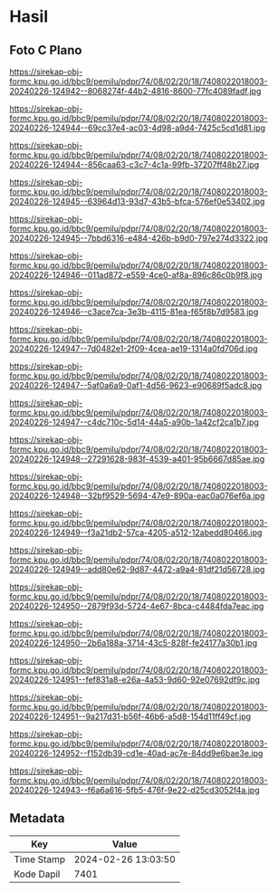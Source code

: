 # Hasil

## Foto C Plano

https://sirekap-obj-formc.kpu.go.id/bbc9/pemilu/pdpr/74/08/02/20/18/7408022018003-20240226-124942--8068274f-44b2-4816-8600-77fc4089fadf.jpg

https://sirekap-obj-formc.kpu.go.id/bbc9/pemilu/pdpr/74/08/02/20/18/7408022018003-20240226-124944--69cc37e4-ac03-4d98-a9d4-7425c5cd1d81.jpg

https://sirekap-obj-formc.kpu.go.id/bbc9/pemilu/pdpr/74/08/02/20/18/7408022018003-20240226-124944--856caa63-c3c7-4c1a-99fb-37207ff48b27.jpg

https://sirekap-obj-formc.kpu.go.id/bbc9/pemilu/pdpr/74/08/02/20/18/7408022018003-20240226-124945--63964d13-93d7-43b5-bfca-576ef0e53402.jpg

https://sirekap-obj-formc.kpu.go.id/bbc9/pemilu/pdpr/74/08/02/20/18/7408022018003-20240226-124945--7bbd6316-e484-426b-b9d0-797e274d3322.jpg

https://sirekap-obj-formc.kpu.go.id/bbc9/pemilu/pdpr/74/08/02/20/18/7408022018003-20240226-124946--011ad872-e559-4ce0-af8a-896c86c0b9f8.jpg

https://sirekap-obj-formc.kpu.go.id/bbc9/pemilu/pdpr/74/08/02/20/18/7408022018003-20240226-124946--c3ace7ca-3e3b-4115-81ea-f65f8b7d9583.jpg

https://sirekap-obj-formc.kpu.go.id/bbc9/pemilu/pdpr/74/08/02/20/18/7408022018003-20240226-124947--7d0482e1-2f09-4cea-ae19-1314a0fd706d.jpg

https://sirekap-obj-formc.kpu.go.id/bbc9/pemilu/pdpr/74/08/02/20/18/7408022018003-20240226-124947--5af0a6a9-0af1-4d56-9623-e90689f5adc8.jpg

https://sirekap-obj-formc.kpu.go.id/bbc9/pemilu/pdpr/74/08/02/20/18/7408022018003-20240226-124947--c4dc710c-5d14-44a5-a90b-1a42cf2ca1b7.jpg

https://sirekap-obj-formc.kpu.go.id/bbc9/pemilu/pdpr/74/08/02/20/18/7408022018003-20240226-124948--27291628-983f-4539-a401-95b6667d85ae.jpg

https://sirekap-obj-formc.kpu.go.id/bbc9/pemilu/pdpr/74/08/02/20/18/7408022018003-20240226-124948--32bf9529-5694-47e9-890a-eac0a076ef6a.jpg

https://sirekap-obj-formc.kpu.go.id/bbc9/pemilu/pdpr/74/08/02/20/18/7408022018003-20240226-124949--f3a21db2-57ca-4205-a512-12abedd80466.jpg

https://sirekap-obj-formc.kpu.go.id/bbc9/pemilu/pdpr/74/08/02/20/18/7408022018003-20240226-124949--add80e62-9d87-4472-a9a4-81df21d56728.jpg

https://sirekap-obj-formc.kpu.go.id/bbc9/pemilu/pdpr/74/08/02/20/18/7408022018003-20240226-124950--2879f93d-5724-4e67-8bca-c4484fda7eac.jpg

https://sirekap-obj-formc.kpu.go.id/bbc9/pemilu/pdpr/74/08/02/20/18/7408022018003-20240226-124950--2b6a188a-3714-43c5-828f-fe24177a30b1.jpg

https://sirekap-obj-formc.kpu.go.id/bbc9/pemilu/pdpr/74/08/02/20/18/7408022018003-20240226-124951--fef831a8-e26a-4a53-9d60-92e07692df9c.jpg

https://sirekap-obj-formc.kpu.go.id/bbc9/pemilu/pdpr/74/08/02/20/18/7408022018003-20240226-124951--9a217d31-b56f-46b6-a5d8-154d11ff49cf.jpg

https://sirekap-obj-formc.kpu.go.id/bbc9/pemilu/pdpr/74/08/02/20/18/7408022018003-20240226-124952--f152db39-cd1e-40ad-ac7e-84dd9e6bae3e.jpg

https://sirekap-obj-formc.kpu.go.id/bbc9/pemilu/pdpr/74/08/02/20/18/7408022018003-20240226-124943--f6a6a616-5fb5-476f-9e22-d25cd3052f4a.jpg


## Metadata

| Key        | Value               |
| ---------- | ------------------- |
| Time Stamp | 2024-02-26 13:03:50 |
| Kode Dapil | 7401                |



